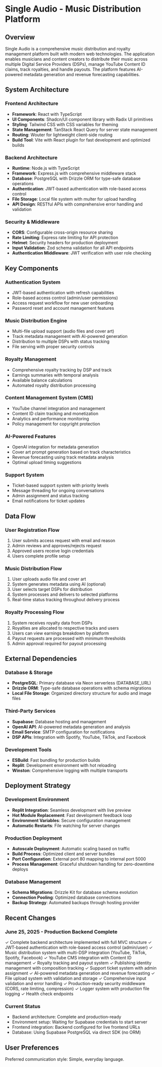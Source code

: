 # Single Audio - Music Distribution Platform

## Overview

Single Audio is a comprehensive music distribution and royalty management platform built with modern web technologies. The application enables musicians and content creators to distribute their music across multiple Digital Service Providers (DSPs), manage YouTube Content ID claims, track royalties, and handle payouts. The platform features AI-powered metadata generation and revenue forecasting capabilities.

## System Architecture

### Frontend Architecture
- **Framework**: React with TypeScript
- **UI Components**: Shadcn/UI component library with Radix UI primitives
- **Styling**: Tailwind CSS with CSS variables for theming
- **State Management**: TanStack React Query for server state management
- **Routing**: Wouter for lightweight client-side routing
- **Build Tool**: Vite with React plugin for fast development and optimized builds

### Backend Architecture
- **Runtime**: Node.js with TypeScript
- **Framework**: Express.js with comprehensive middleware stack
- **Database**: PostgreSQL with Drizzle ORM for type-safe database operations
- **Authentication**: JWT-based authentication with role-based access control
- **File Storage**: Local file system with multer for upload handling
- **API Design**: RESTful APIs with comprehensive error handling and validation

### Security & Middleware
- **CORS**: Configurable cross-origin resource sharing
- **Rate Limiting**: Express rate limiting for API protection
- **Helmet**: Security headers for production deployment
- **Input Validation**: Zod schema validation for all API endpoints
- **Authentication Middleware**: JWT verification with user role checking

## Key Components

### Authentication System
- JWT-based authentication with refresh capabilities
- Role-based access control (admin/user permissions)
- Access request workflow for new user onboarding
- Password reset and account management features

### Music Distribution Engine
- Multi-file upload support (audio files and cover art)
- Track metadata management with AI-powered generation
- Distribution to multiple DSPs with status tracking
- File serving with proper security controls

### Royalty Management
- Comprehensive royalty tracking by DSP and track
- Earnings summaries with temporal analysis
- Available balance calculations
- Automated royalty distribution processing

### Content Management System (CMS)
- YouTube channel integration and management
- Content ID claim tracking and monetization
- Analytics and performance monitoring
- Policy management for copyright protection

### AI-Powered Features
- OpenAI integration for metadata generation
- Cover art prompt generation based on track characteristics
- Revenue forecasting using track metadata analysis
- Optimal upload timing suggestions

### Support System
- Ticket-based support system with priority levels
- Message threading for ongoing conversations
- Admin assignment and status tracking
- Email notifications for ticket updates

## Data Flow

### User Registration Flow
1. User submits access request with email and reason
2. Admin reviews and approves/rejects request
3. Approved users receive login credentials
4. Users complete profile setup

### Music Distribution Flow
1. User uploads audio file and cover art
2. System generates metadata using AI (optional)
3. User selects target DSPs for distribution
4. System processes and delivers to selected platforms
5. Real-time status tracking throughout delivery process

### Royalty Processing Flow
1. System receives royalty data from DSPs
2. Royalties are allocated to respective tracks and users
3. Users can view earnings breakdown by platform
4. Payout requests are processed with minimum thresholds
5. Admin approval required for payout processing

## External Dependencies

### Database & Storage
- **PostgreSQL**: Primary database via Neon serverless (DATABASE_URL)
- **Drizzle ORM**: Type-safe database operations with schema migrations
- **Local File Storage**: Organized directory structure for audio and image files

### Third-Party Services
- **Supabase**: Database hosting and management
- **OpenAI API**: AI-powered metadata generation and analysis
- **Email Service**: SMTP configuration for notifications
- **DSP APIs**: Integration with Spotify, YouTube, TikTok, and Facebook

### Development Tools
- **ESBuild**: Fast bundling for production builds
- **Replit**: Development environment with hot reloading
- **Winston**: Comprehensive logging with multiple transports

## Deployment Strategy

### Development Environment
- **Replit Integration**: Seamless development with live preview
- **Hot Module Replacement**: Fast development feedback loop
- **Environment Variables**: Secure configuration management
- **Automatic Restarts**: File watching for server changes

### Production Deployment
- **Autoscale Deployment**: Automatic scaling based on traffic
- **Build Process**: Optimized client and server bundles
- **Port Configuration**: External port 80 mapping to internal port 5000
- **Process Management**: Graceful shutdown handling for zero-downtime deploys

### Database Management
- **Schema Migrations**: Drizzle Kit for database schema evolution
- **Connection Pooling**: Optimized database connections
- **Backup Strategy**: Automated backups through hosting provider

## Recent Changes

### June 25, 2025 - Production Backend Complete
✓ Complete backend architecture implemented with full MVC structure
✓ JWT-based authentication with role-based access control (admin/user)
✓ Music distribution system with multi-DSP integration (YouTube, TikTok, Spotify, Facebook)
✓ YouTube CMS integration with Content ID management
✓ Royalty tracking and payout system
✓ Publishing identity management with composition tracking
✓ Support ticket system with admin assignment
✓ AI-powered metadata generation and revenue forecasting
✓ File upload system with validation and storage
✓ Comprehensive input validation and error handling
✓ Production-ready security middleware (CORS, rate limiting, compression)
✓ Logger system with production file logging
✓ Health check endpoints

### Current Status
- Backend architecture: Complete and production-ready
- Environment setup: Waiting for Supabase credentials to start server
- Frontend integration: Backend configured for live frontend URLs
- Database: Using Supabase PostgreSQL via direct SDK (no ORM)

## User Preferences

Preferred communication style: Simple, everyday language.